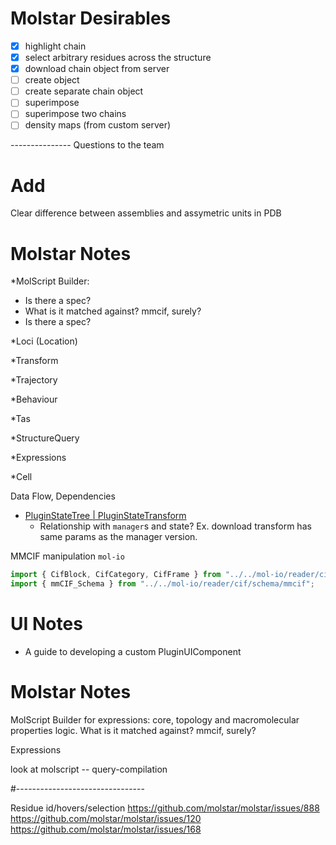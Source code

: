 
# Molstar Desirables 

- [x] highlight chain
- [x] select arbitrary residues across the structure
- [x] download chain object from server 
- [ ] create object
- [ ] create separate chain object
- [ ] superimpose 
- [ ] superimpose two chains
- [ ] density maps (from custom server)

--------------- Questions to the team

# Add

Clear difference between assemblies and assymetric units in PDB

# Molstar Notes

*MolScript Builder:
- Is there a spec?
- What is it matched against? mmcif, surely?
- Is there a spec?

*Loci (Location)

*Transform

*Trajectory

*Behaviour

*Tas

*StructureQuery

*Expressions

*Cell

Data Flow, Dependencies


* [ PluginStateTree |  PluginStateTransform ](https://github.com/molstar/molstar/tree/master/docs/state)
    - Relationship with `manager`s and state? Ex. download transform has same params as the manager version.




MMCIF manipulation
`mol-io`

```typescript
import { CifBlock, CifCategory, CifFrame } from "../../mol-io/reader/cif";
import { mmCIF_Schema } from "../../mol-io/reader/cif/schema/mmcif";
```

# UI Notes

- A guide to developing a custom PluginUIComponent


# Molstar Notes

MolScript Builder for expressions: core, topology and macromolecular properties logic. What is it matched against? mmcif, surely?


Expressions

look at molscript -- query-compilation


#--------------------------------

Residue id/hovers/selection
https://github.com/molstar/molstar/issues/888
https://github.com/molstar/molstar/issues/120
https://github.com/molstar/molstar/issues/168
